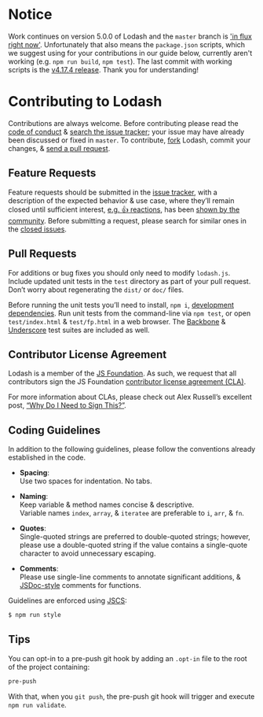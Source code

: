 # Notice

Work continues on version 5.0.0 of Lodash and the `master` branch is ['in flux right now'](https://github.com/lodash/lodash/commit/2900cfd288f72671c335021fa3220818445f9123#commitcomment-20478564). Unfortunately that also means the `package.json` scripts, which we suggest using for your contributions in our guide below, currently aren't working (e.g. `npm run build`, `npm test`). The last commit with working scripts is the [v4.17.4 release](https://github.com/lodash/lodash/tree/912d6b04a1f6b732508a6da72a95ec4f96bda154). Thank you for understanding! 

# Contributing to Lodash

Contributions are always welcome. Before contributing please read the
[code of conduct](https://js.foundation/conduct/) &
[search the issue tracker](https://github.com/lodash/lodash/issues); your issue
may have already been discussed or fixed in `master`. To contribute,
[fork](https://help.github.com/articles/fork-a-repo/) Lodash, commit your changes,
& [send a pull request](https://help.github.com/articles/using-pull-requests/).

## Feature Requests

Feature requests should be submitted in the
[issue tracker](https://github.com/lodash/lodash/issues), with a description of
the expected behavior & use case, where they’ll remain closed until sufficient interest,
[e.g. :+1: reactions](https://help.github.com/articles/about-discussions-in-issues-and-pull-requests/),
has been [shown by the community](https://github.com/lodash/lodash/issues?q=label%3A%22votes+needed%22+sort%3Areactions-%2B1-desc).
Before submitting a request, please search for similar ones in the
[closed issues](https://github.com/lodash/lodash/issues?q=is%3Aissue+is%3Aclosed+label%3Aenhancement).

## Pull Requests

For additions or bug fixes you should only need to modify `lodash.js`. Include
updated unit tests in the `test` directory as part of your pull request. Don’t
worry about regenerating the `dist/` or `doc/` files.

Before running the unit tests you’ll need to install, `npm i`,
[development dependencies](https://docs.npmjs.com/files/package.json#devdependencies).
Run unit tests from the command-line via `npm test`, or open `test/index.html` &
`test/fp.html` in a web browser. The [Backbone](http://backbonejs.org/) &
[Underscore](http://underscorejs.org/) test suites are included as well.

## Contributor License Agreement

Lodash is a member of the [JS Foundation](https://js.foundation/).
As such, we request that all contributors sign the JS Foundation
[contributor license agreement (CLA)](https://js.foundation/CLA/).

For more information about CLAs, please check out Alex Russell’s excellent post,
[“Why Do I Need to Sign This?”](https://infrequently.org/2008/06/why-do-i-need-to-sign-this/).

## Coding Guidelines

In addition to the following guidelines, please follow the conventions already
established in the code.

- **Spacing**:<br>
  Use two spaces for indentation. No tabs.

- **Naming**:<br>
  Keep variable & method names concise & descriptive.<br>
  Variable names `index`, `array`, & `iteratee` are preferable to
  `i`, `arr`, & `fn`.

- **Quotes**:<br>
  Single-quoted strings are preferred to double-quoted strings; however,
  please use a double-quoted string if the value contains a single-quote
  character to avoid unnecessary escaping.

- **Comments**:<br>
  Please use single-line comments to annotate significant additions, &
  [JSDoc-style](http://www.2ality.com/2011/08/jsdoc-intro.html) comments for
  functions.

Guidelines are enforced using [JSCS](https://www.npmjs.com/package/jscs):
```bash
$ npm run style
```

## Tips

You can opt-in to a pre-push git hook by adding an `.opt-in` file to the root of
the project containing:
```txt
pre-push
```

With that, when you `git push`, the pre-push git hook will trigger and execute
`npm run validate`.

